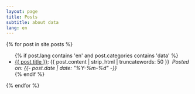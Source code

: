 ```yaml
---
layout: page
title: Posts
subtitle: about data
lang: en
---
```

{% for post in site.posts %}
  <ul>
      {% if post.lang contains 'en' and post.categories contains 'data' %}
        <li><a href='{{ post.url | absolute_url }}'>{{ post.title }}</a>: {{ post.content | strip_html | truncatewords: 50 }}&nbsp;
          <i>Posted on: <time datetime="{{- post.date | date_to_xmlschema -}}">{{- post.date | date: "%Y-%m-%d" -}}</time></i>
        </li>
      {% endif %}
  </ul>
{% endfor %}